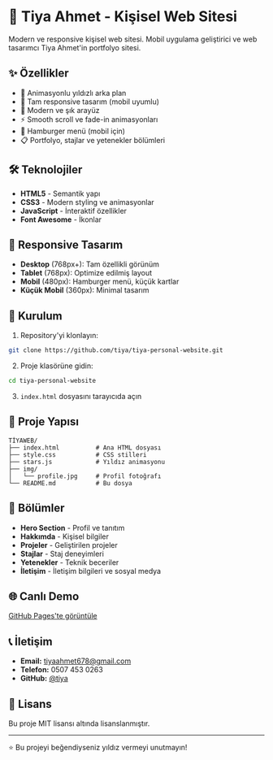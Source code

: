 # 🌟 Tiya Ahmet - Kişisel Web Sitesi

Modern ve responsive kişisel web sitesi. Mobil uygulama geliştirici ve web tasarımcı Tiya Ahmet'in portfolyo sitesi.

## ✨ Özellikler

- 🌌 Animasyonlu yıldızlı arka plan
- 📱 Tam responsive tasarım (mobil uyumlu)
- 🎨 Modern ve şık arayüz
- ⚡ Smooth scroll ve fade-in animasyonları
- 🍔 Hamburger menü (mobil için)
- 📋 Portfolyo, stajlar ve yetenekler bölümleri

## 🛠️ Teknolojiler

- **HTML5** - Semantik yapı
- **CSS3** - Modern styling ve animasyonlar
- **JavaScript** - İnteraktif özellikler
- **Font Awesome** - İkonlar

## 📱 Responsive Tasarım

- **Desktop** (768px+): Tam özellikli görünüm
- **Tablet** (768px): Optimize edilmiş layout
- **Mobil** (480px): Hamburger menü, küçük kartlar
- **Küçük Mobil** (360px): Minimal tasarım

## 🚀 Kurulum

1. Repository'yi klonlayın:
```bash
git clone https://github.com/tiya/tiya-personal-website.git
```

2. Proje klasörüne gidin:
```bash
cd tiya-personal-website
```

3. `index.html` dosyasını tarayıcıda açın

## 📁 Proje Yapısı

```
TİYAWEB/
├── index.html          # Ana HTML dosyası
├── style.css           # CSS stilleri
├── stars.js            # Yıldız animasyonu
├── img/
│   └── profile.jpg     # Profil fotoğrafı
└── README.md           # Bu dosya
```

## 🎯 Bölümler

- **Hero Section** - Profil ve tanıtım
- **Hakkımda** - Kişisel bilgiler
- **Projeler** - Geliştirilen projeler
- **Stajlar** - Staj deneyimleri
- **Yetenekler** - Teknik beceriler
- **İletişim** - İletişim bilgileri ve sosyal medya

## 🌐 Canlı Demo

[GitHub Pages'te görüntüle](https://tiya.github.io/tiya-personal-website)

## 📞 İletişim

- **Email:** tiyaahmet678@gmail.com
- **Telefon:** 0507 453 0263
- **GitHub:** [@tiya](https://github.com/tiya)

## 📄 Lisans

Bu proje MIT lisansı altında lisanslanmıştır.

---

⭐ Bu projeyi beğendiyseniz yıldız vermeyi unutmayın! 